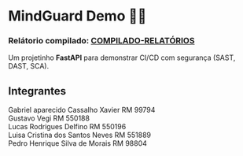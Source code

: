 # MindGuard Demo 🧠🎰

### Relátorio compilado: [COMPILADO-RELATÓRIOS](https://github.com/luisasacramento/mindguard-demo/blob/main/COMPILADO-RELAT%C3%93RIOS.md)


Um projetinho **FastAPI** para demonstrar CI/CD com segurança (SAST, DAST, SCA).

## Integrantes
Gabriel aparecido Cassalho Xavier RM 99794  
Gustavo Vegi RM 550188  
Lucas Rodrigues Delfino RM 550196  
Luisa Cristina dos Santos Neves RM 551889  
Pedro Henrique Silva de Morais RM 98804  
